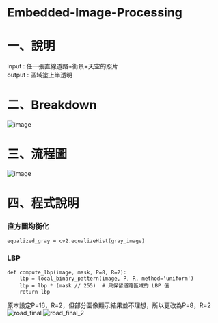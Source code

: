 # Embedded-Image-Processing
# 一、說明
input : 任一張直線道路+街景+天空的照片  
output : 區域塗上半透明
# 二、Breakdown
![image](https://github.com/user-attachments/assets/eddebc54-9633-41e5-abc7-1f797425bb6c)
# 三、流程圖
![image](https://github.com/user-attachments/assets/0d24253e-caf2-48a9-9230-1ce0b4458e6f)
# 四、程式說明
### 直方圖均衡化
```
equalized_gray = cv2.equalizeHist(gray_image)
```
### LBP
```
def compute_lbp(image, mask, P=8, R=2):
    lbp = local_binary_pattern(image, P, R, method='uniform')
    lbp = lbp * (mask // 255)  # 只保留道路區域的 LBP 值
    return lbp
```
原本設定P=16，R=2，但部分圖像顯示結果並不理想，所以更改為P=8，R=2  
![road_final](https://github.com/user-attachments/assets/655dc894-a46e-4db6-af5b-13dfd43daaba)
![road_final_2](https://github.com/user-attachments/assets/5755dee6-030b-4ef9-a4e0-6af0ef0e8a16)




